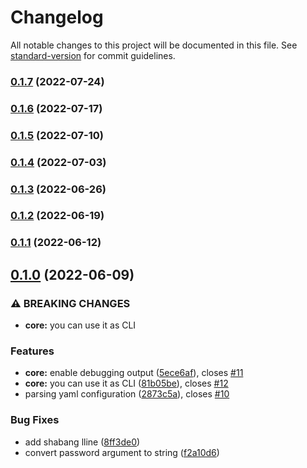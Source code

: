 # Changelog

All notable changes to this project will be documented in this file. See [standard-version](https://github.com/conventional-changelog/standard-version) for commit guidelines.

### [0.1.7](https://github.com/magzim21/safedial/compare/v0.1.6...v0.1.7) (2022-07-24)

### [0.1.6](https://github.com/magzim21/safedial/compare/v0.1.5...v0.1.6) (2022-07-17)

### [0.1.5](https://github.com/magzim21/safedial/compare/v0.1.4...v0.1.5) (2022-07-10)

### [0.1.4](https://github.com/magzim21/safedial/compare/v0.1.3...v0.1.4) (2022-07-03)

### [0.1.3](https://github.com/magzim21/safedial/compare/v0.1.2...v0.1.3) (2022-06-26)

### [0.1.2](https://github.com/magzim21/safedial/compare/v0.1.1...v0.1.2) (2022-06-19)

### [0.1.1](https://github.com/magzim21/safedial/compare/v0.1.0...v0.1.1) (2022-06-12)

## [0.1.0](https://github.com/magzim21/safedial/compare/v0.0.1...v0.1.0) (2022-06-09)


### ⚠ BREAKING CHANGES

* **core:** you can use it as CLI

### Features

* **core:** enable debugging output ([5ece6af](https://github.com/magzim21/safedial/commit/5ece6af1f7c42322158ee19938e0467f8e2fd4f6)), closes [#11](https://github.com/magzim21/safedial/issues/11)
* **core:** you can use it as CLI ([81b05be](https://github.com/magzim21/safedial/commit/81b05be3b244dd8927852005334ff25af19f66c0)), closes [#12](https://github.com/magzim21/safedial/issues/12)
* parsing yaml configuration ([2873c5a](https://github.com/magzim21/safedial/commit/2873c5ab23625a61d9814380523f5057439150fc)), closes [#10](https://github.com/magzim21/safedial/issues/10)


### Bug Fixes

* add shabang lline ([8ff3de0](https://github.com/magzim21/safedial/commit/8ff3de06d2248277e2d1ec49f4663011e6f5660a))
* convert password argument to string ([f2a10d6](https://github.com/magzim21/safedial/commit/f2a10d6254b9bc3bff6d23a8392a312d768e3e98))
